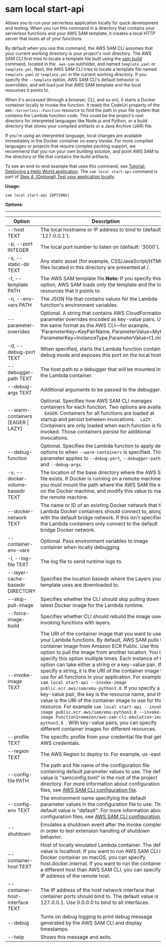 # sam local start\-api<a name="sam-cli-command-reference-sam-local-start-api"></a>

Allows you to run your serverless application locally for quick development and testing\. When you run this command in a directory that contains your serverless functions and your AWS SAM template, it creates a local HTTP server that hosts all of your functions\.

By default when you use this command, the AWS SAM CLI assumes that your current working directory is your project's root directory\. The AWS SAM CLI first tries to locate a template file built using the [sam build](sam-cli-command-reference-sam-build.md) command, located in the `.aws-sam` subfolder, and named `template.yaml` or `template.yml`\. Next, the AWS SAM CLI tries to locate a template file named `template.yaml` or `template.yml` in the current working directory\. If you specify the `--template` option, AWS SAM CLI's default behavior is overridden, and will load just that AWS SAM template and the local resources it points to\.

When it's accessed \(through a browser, CLI, and so on\), it starts a Docker container locally to invoke the function\. It reads the CodeUri property of the `AWS::Serverless::Function` resource to find the path in your file system that contains the Lambda function code\. This could be the project's root directory for interpreted languages like Node\.js and Python, or a build directory that stores your compiled artifacts or a Java Archive \(JAR\) file\. 

If you're using an interpreted language, local changes are available immediately in the Docker container on every invoke\. For more compiled languages or projects that require complex packing support, we recommend that you run your own building solution, and point AWS SAM to the directory or file that contains the build artifacts\.

To see an end\-to\-end example that uses this command, see [Tutorial: Deploying a Hello World application](serverless-getting-started-hello-world.md)\. The `sam local start-api` command is part of [Step 4: \(Optional\) Test your application locally](serverless-getting-started-hello-world.md#serverless-getting-started-hello-world-test-locally)\.

**Usage:**

```
sam local start-api [OPTIONS]
```

**Options:**


****  

| Option | Description | 
| --- | --- | 
| \-\-host TEXT | The local hostname or IP address to bind to \(default: '127\.0\.0\.1'\)\. | 
| \-p, \-\-port INTEGER | The local port number to listen on \(default: '3000'\)\. | 
| \-s, \-\-static\-dir TEXT | Any static asset \(for example, CSS/JavaScript/HTML\) files located in this directory are presented at /\. | 
| \-t, \-\-template PATH | The AWS SAM template file\.**Note:** If you specify this option, AWS SAM loads only the template and the local resources that it points to\. | 
| \-n, \-\-env\-vars PATH | The JSON file that contains values for the Lambda function's environment variables\. | 
| \-\-parameter\-overrides | Optional\. A string that contains AWS CloudFormation parameter overrides encoded as key\-value pairs\. Use the same format as the AWS CLI—for example, 'ParameterKey=KeyPairName, ParameterValue=MyKey ParameterKey=InstanceType,ParameterValue=t1\.micro'\. | 
| \-d, \-\-debug\-port TEXT | When specified, starts the Lambda function container in debug mode and exposes this port on the local host\. | 
| \-\-debugger\-path TEXT | The host path to a debugger that will be mounted into the Lambda container\. | 
| \-\-debug\-args TEXT | Additional arguments to be passed to the debugger\. | 
| \-\-warm\-containers \[EAGER \| LAZY\] |  Optional\. Specifies how AWS SAM CLI manages containers for each function\. Two options are available:    `EAGER`: Containers for all functions are loaded at startup and persist between invocations\.    `LAZY`: Containers are only loaded when each function is first invoked\. Those containers persist for additional invocations\.  | 
| \-\-debug\-function |  Optional\. Specifies the Lambda function to apply debug options to when `--warm-containers` is specified\. This parameter applies to `--debug-port`, `--debugger-path`, and `--debug-args`\.  | 
| \-v, \-\-docker\-volume\-basedir TEXT | The location of the base directory where the AWS SAM file exists\. If Docker is running on a remote machine, you must mount the path where the AWS SAM file exists on the Docker machine, and modify this value to match the remote machine\. | 
| \-\-docker\-network TEXT | The name or ID of an existing Docker network that the Lambda Docker containers should connect to, along with the default bridge network\. If this isn't specified, the Lambda containers only connect to the default bridge Docker network\. | 
| \-\-container\-env\-vars | Optional\. Pass environment variables to image container when locally debugging\. | 
| \-l, \-\-log\-file TEXT | The log file to send runtime logs to\. | 
| \-\-layer\-cache\-basedir DIRECTORY | Specifies the location basedir where the Layers your template uses are downloaded to\. | 
| \-\-skip\-pull\-image | Specifies whether the CLI should skip pulling down the latest Docker image for the Lambda runtime\. | 
| \-\-force\-image\-build | Specifies whether CLI should rebuild the image used for invoking functions with layers\. | 
| \-\-invoke\-image TEXT |  The URI of the container image that you want to use for your Lambda functions\. By default, AWS SAM pulls the container image from Amazon ECR Public\. Use this option to pull the image from another location\. You can specify this option multiple times\. Each instance of this option can take either a string or a key\-value pair\. If you specify a string, it is the URI of the container image to use for all functions in your application\. For example, `sam local start-api --invoke-image public.ecr.aws/sam/emu-python3.8`\. If you specify a key\-value pair, the key is the resource name, and the value is the URI of the container image to use for that resource\. For example `sam local start-api --invoke-image public.ecr.aws/sam/emu-python3.8 --invoke-image Function1=amazon/aws-sam-cli-emulation-image-python3.8 `\. With key\-value pairs, you can specify different container images for different resources\.  | 
| \-\-profile TEXT | The specific profile from your credential file that gets AWS credentials\. | 
| \-\-region TEXT | The AWS Region to deploy to\. For example, us\-east\-1\. | 
| \-\-config\-file PATH | The path and file name of the configuration file containing default parameter values to use\. The default value is "samconfig\.toml" in the root of the project directory\. For more information about configuration files, see [AWS SAM CLI configuration file](serverless-sam-cli-config.md)\. | 
| \-\-config\-env TEXT | The environment name specifying the default parameter values in the configuration file to use\. The default value is "default"\. For more information about configuration files, see [AWS SAM CLI configuration file](serverless-sam-cli-config.md)\. | 
| \-\-shutdown | Emulates a shutdown event after the invoke completes, in order to test extension handling of shutdown behavior\. | 
| \-\-container\-host TEXT | Host of locally emulated Lambda container\. The default value is localhost\. If you want to run AWS SAM CLI in a Docker container on macOS, you can specify host\.docker\.internal\. If you want to run the container on a different host than AWS SAM CLI, you can specify the IP address of the remote host\. | 
| \-\-container\-host\-interface TEXT | The IP address of the host network interface that container ports should bind to\. The default value is 127\.0\.0\.1\. Use 0\.0\.0\.0 to bind to all interfaces\.  | 
| \-\-debug | Turns on debug logging to print debug message generated by the AWS SAM CLI and display timestamps\. | 
| \-\-help | Shows this message and exits\. | 